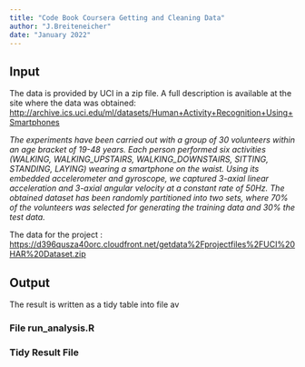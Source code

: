 ```yaml
---
title: "Code Book Coursera Getting and Cleaning Data"
author: "J.Breiteneicher" 
date: "January 2022" 
---
```


## Input
The data is provided by UCI in a zip file. 
A full description is available at the site where the data was obtained:
http://archive.ics.uci.edu/ml/datasets/Human+Activity+Recognition+Using+Smartphones 

*The experiments have been carried out with a group of 30 volunteers within an age bracket of 19-48 years. 
Each person performed six activities (WALKING, WALKING_UPSTAIRS, WALKING_DOWNSTAIRS, SITTING, STANDING, LAYING) wearing a smartphone on the waist. Using its embedded accelerometer and gyroscope, we captured 3-axial linear acceleration and 3-axial angular velocity at a constant rate of 50Hz. The obtained dataset has been randomly partitioned into two sets, where 70% of the volunteers was selected for generating the training data and 30% the test data.*

The data for the project :
https://d396qusza40orc.cloudfront.net/getdata%2Fprojectfiles%2FUCI%20HAR%20Dataset.zip  

## Output
The result is written as a tidy table into file
av

### File run_analysis.R


### Tidy Result File
